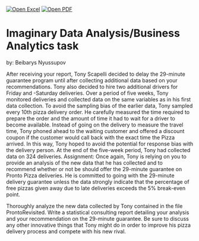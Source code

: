 [![Open Excel](https://img.shields.io/badge/Open-Excel-green?logo=microsoft-excel&style=for-the-badge)](https://github.com/Ender17133/Pronto_Pizza/blob/main/ProntoRevisited.xlsx)
[![Open PDF](https://img.shields.io/badge/Open-PDF-red?logo=adobe-acrobat-reader&style=for-the-badge)](https://github.com/Ender17133/Pronto_Pizza/blob/main/pronto.pdf)

# Imaginary Data Analysis/Business Analytics task 
by: Beibarys Nyussupov 

After receiving your report, Tony Scapelli decided to delay the 29-minute guarantee program until after
collecting additional data based on your recommendations. Tony also decided to hire two additional
drivers for Friday and -Saturday deliveries. Over a period of five weeks, Tony monitored deliveries and
collected data on the same variables as in his first data collection. To avoid the sampling bias of the
earlier data, Tony sampled every 10th pizza delivery order. He carefully measured the time required to
prepare the order and the amount of time it had to wait for a driver to become available. Instead of
going on the delivery to measure the travel time, Tony phoned ahead to the waiting customer and
offered a discount coupon if the customer would call back with the exact time the Pizza arrived. In this
way, Tony hoped to avoid the potential for response bias with the delivery person. At the end of the
five-week period, Tony had collected data on 324 deliveries.
Assignment: Once again, Tony is relying on you to provide an analysis of the new data that he has
collected and to recommend whether or not be should offer the 29-minute guarantee on Pronto Pizza
deliveries. He is committed to going with the 29-minute delivery guarantee unless the data strongly
indicate that the percentage of free pizzas given away due to late deliveries exceeds the 5% break-even
point.

Thoroughly analyze the new data collected by Tony contained in the file ProntoRevisited. Write a
statistical consulting report detailing your analysis and your recommendation on the 29-minute
guarantee. Be sure to discuss any other innovative things that Tony might do in order to improve his
pizza delivery process and compete with his new rival.
